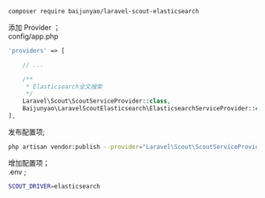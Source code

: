 ```bash
composer require baijunyao/laravel-scout-elasticsearch
```
添加 Provider ；  
config/app.php  
```php
'providers' => [

    // ...

    /**
     * Elasticsearch全文搜索
     */
    Laravel\Scout\ScoutServiceProvider::class,
    Baijunyao\LaravelScoutElasticsearch\ElasticsearchServiceProvider::class,
],
```
发布配置项;  
```bash
php artisan vendor:publish --provider="Laravel\Scout\ScoutServiceProvider"
```
增加配置项；  
.env ;
```bash
SCOUT_DRIVER=elasticsearch
```
